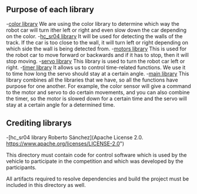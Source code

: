 ## Purpose of each library

-[color library](/src/color.py) We are using the color library to determine which way the robot car will turn ither left or right and even slow down the car depending on the color.
-[hc_sr04 library](/src/hc_sr04.py) It will be used for detecting the walls of the track. If the car is too close to the wall, it will turn left or right depending on which side the wall is being detected from.
-[motors library](/src/motors.py) This is used for the robot car to move forward or backwards and if it has to stop, then it will stop moving.
-[servo library](/src/servo.py) This library is used to turn the robot car left or right.
-[timer library](/src/timer.py) It allows us to control time-related functions. We use it to time how long the servo should stay at a certain angle.
-[main library](/src/main.py) This library combines all the libraries that we have, so all the functions have purpose for one another. For example, the color sensor will give a command to the motor and servo to do certain movements, and you can also combine the timer, so the motor is slowed down for a certain time and the servo will stay at a certain angle for a determined time.

## Crediting librarys
-[hc_sr04 library Roberto Sánchez](Apache License 2.0. https://www.apache.org/licenses/LICENSE-2.0")

This directory must contain code for control software which is used by the vehicle to participate in the competition and which was developed by the participants.

All artifacts required to resolve dependencies and build the project must be included in this directory as well.
